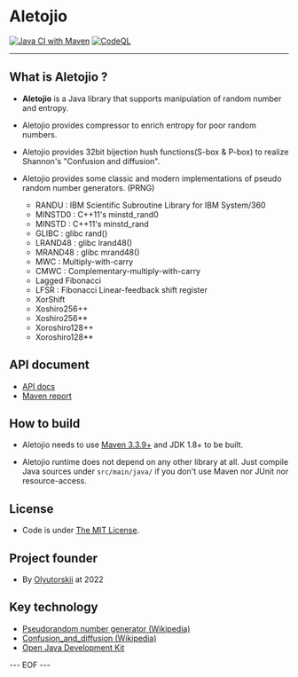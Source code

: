# Aletojio #

[![Java CI with Maven](https://github.com/olyutorskii/Aletojio/actions/workflows/maven.yml/badge.svg)](https://github.com/olyutorskii/Aletojio/actions/workflows/maven.yml)
[![CodeQL](https://github.com/olyutorskii/Aletojio/actions/workflows/codeql-analysis.yml/badge.svg)](https://github.com/olyutorskii/Aletojio/actions/workflows/codeql-analysis.yml)

-----------------------------------------------------------------------

## What is Aletojio ? ##

* **Aletojio** is a Java library
that supports manipulation of random number and entropy.

* Aletojio provides compressor to enrich entropy for poor random numbers.

* Aletojio provides 32bit bijection hush functions(S-box & P-box)
 to realize Shannon's "Confusion and diffusion".

* Aletojio provides some classic and modern implementations of pseudo random number generators. (PRNG)

    * RANDU :   IBM Scientific Subroutine Library for IBM System/360
    * MINSTD0 : C++11's minstd_rand0
    * MINSTD :  C++11's minstd_rand
    * GLIBC :   glibc rand()
    * LRAND48 : glibc lrand48()
    * MRAND48 : glibc mrand48()
    * MWC : Multiply-with-carry
    * CMWC : Complementary-multiply-with-carry
    * Lagged Fibonacci
    * LFSR : Fibonacci Linear-feedback shift register
    * XorShift
    * Xoshiro256++
    * Xoshiro256**
    * Xoroshiro128++
    * Xoroshiro128**


## API document ##
* [API docs](https://olyutorskii.github.io/Aletojio/apidocs/index.html)
* [Maven report](https://olyutorskii.github.io/Aletojio/)


## How to build ##

* Aletojio needs to use [Maven 3.3.9+](https://maven.apache.org/)
and JDK 1.8+ to be built.

* Aletojio runtime does not depend on any other library at all.
Just compile Java sources under `src/main/java/`
if you don't use Maven nor JUnit nor resource-access.


## License ##

* Code is under [The MIT License][MIT].


## Project founder ##

* By [Olyutorskii](https://github.com/olyutorskii) at 2022


## Key technology ##

- [Pseudorandom number generator (Wikipedia)](https://en.wikipedia.org/wiki/Pseudorandom_number_generator)
- [Confusion_and_diffusion (Wikipedia)](https://en.wikipedia.org/wiki/Confusion_and_diffusion)
- [Open Java Development Kit][JDK]


[MIT]: https://opensource.org/licenses/MIT
[JDK]: https://openjdk.java.net/


--- EOF ---
